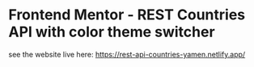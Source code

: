# Frontend Mentor - REST Countries API with color theme switcher

see the website live here: 
https://rest-api-countries-yamen.netlify.app/
